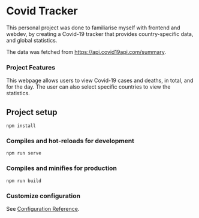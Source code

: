 # Covid Tracker
This personal project was done to familiarise myself with frontend and webdev, by creating a Covid-19 tracker that provides country-specific data, and global statistics. 

The data was fetched from https://api.covid19api.com/summary.

### Project Features
This webpage allows users to view Covid-19 cases and deaths, in total, and for the day. The user can also select specific countries to view the statistics. 

## Project setup
```
npm install
```

### Compiles and hot-reloads for development
```
npm run serve
```

### Compiles and minifies for production
```
npm run build
```

### Customize configuration
See [Configuration Reference](https://cli.vuejs.org/config/).
